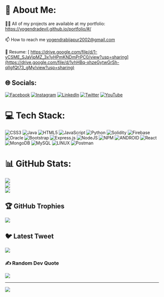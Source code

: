 # 💫 About Me:
👨‍💻 All of my projects are available at my portfolio: https://yogendradevil.github.io/portfolio/#/<br><br>📫 How to reach me yogendrabijapur2002@gmail.com<br><br>📄 Resume: [ https://drive.google.com/file/d/1-yCSME_SJaVjpMZ_3x1yHPmKNDmPrPC0/view?usp=sharing](https://drive.google.com/file/d/1vhHBq-xhzeGytwGrSh-qIIgfQt73_gMy/view?usp=sharing)


## 🌐 Socials:
[![Facebook](https://img.shields.io/badge/Facebook-%231877F2.svg?logo=Facebook&logoColor=white)](https://facebook.com/yogendra.bijapur) [![Instagram](https://img.shields.io/badge/Instagram-%23E4405F.svg?logo=Instagram&logoColor=white)](https://instagram.com/yogendra_bijapur) [![LinkedIn](https://img.shields.io/badge/LinkedIn-%230077B5.svg?logo=linkedin&logoColor=white)](https://linkedin.com/in/yogendrabijapur) [![Twitter](https://img.shields.io/badge/Twitter-%231DA1F2.svg?logo=Twitter&logoColor=white)](https://twitter.com/yogendrabijapur) [![YouTube](https://img.shields.io/badge/YouTube-%23FF0000.svg?logo=YouTube&logoColor=white)](https://youtube.com/@devilyogi827) 

# 💻 Tech Stack:
![CSS3](https://img.shields.io/badge/css3-%231572B6.svg?style=flat&logo=css3&logoColor=white) ![Java](https://img.shields.io/badge/java-%23ED8B00.svg?style=flat&logo=java&logoColor=white) ![HTML5](https://img.shields.io/badge/html5-%23E34F26.svg?style=flat&logo=html5&logoColor=white) ![JavaScript](https://img.shields.io/badge/javascript-%23323330.svg?style=flat&logo=javascript&logoColor=%23F7DF1E) ![Python](https://img.shields.io/badge/python-3670A0?style=flat&logo=python&logoColor=ffdd54) ![Solidity](https://img.shields.io/badge/Solidity-%23363636.svg?style=flat&logo=solidity&logoColor=white) ![Firebase](https://img.shields.io/badge/firebase-%23039BE5.svg?style=flat&logo=firebase) ![Oracle](https://img.shields.io/badge/Oracle-F80000?style=flat&logo=oracle&logoColor=white) ![Bootstrap](https://img.shields.io/badge/bootstrap-%23563D7C.svg?style=flat&logo=bootstrap&logoColor=white) ![Express.js](https://img.shields.io/badge/express.js-%23404d59.svg?style=flat&logo=express&logoColor=%2361DAFB) ![NodeJS](https://img.shields.io/badge/node.js-6DA55F?style=flat&logo=node.js&logoColor=white) ![NPM](https://img.shields.io/badge/NPM-%23000000.svg?style=flat&logo=npm&logoColor=white) ![ANDROID](https://img.shields.io/badge/android-%2320232a.svg?style=flat&logo=android&logoColor=%a4c639) ![React](https://img.shields.io/badge/react-%2320232a.svg?style=flat&logo=react&logoColor=%2361DAFB) ![MongoDB](https://img.shields.io/badge/MongoDB-%234ea94b.svg?style=flat&logo=mongodb&logoColor=white) ![MySQL](https://img.shields.io/badge/mysql-%2300f.svg?style=flat&logo=mysql&logoColor=white) ![LINUX](https://img.shields.io/badge/Linux-FCC624?style=flat&logo=linux&logoColor=black) ![Postman](https://img.shields.io/badge/Postman-FF6C37?style=flat&logo=postman&logoColor=white)
# 📊 GitHub Stats:
![](https://github-readme-stats.vercel.app/api?username=yogendradevil&theme=radical&hide_border=false&include_all_commits=false&count_private=false)<br/>
![](https://github-readme-streak-stats.herokuapp.com/?user=yogendradevil&theme=radical&hide_border=false)<br/>
![](https://github-readme-stats.vercel.app/api/top-langs/?username=yogendradevil&theme=radical&hide_border=false&include_all_commits=false&count_private=false&layout=compact)

## 🏆 GitHub Trophies
![](https://github-profile-trophy.vercel.app/?username=yogendradevil&theme=radical&no-frame=false&no-bg=true&margin-w=4)

## 🐦 Latest Tweet
[![](https://gtce.itsvg.in/api?username=yogendrabijapur)](https://github.com/VishwaGauravIn/github-twitter-card-embed)

### ✍️ Random Dev Quote
![](https://quotes-github-readme.vercel.app/api?type=horizontal&theme=radical)

---
[![](https://visitcount.itsvg.in/api?id=yogendradevil&icon=0&color=0)](https://visitcount.itsvg.in)

<!-- Proudly created with GPRM ( https://gprm.itsvg.in ) -->

